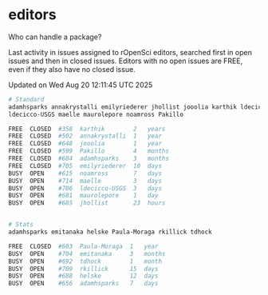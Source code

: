 # editors

Who can handle a package?

Last activity in issues assigned to rOpenSci editors, searched first in open
issues and then in closed issues. Editors with no open issues are FREE, even if
they also have no closed issue.


Updated on Wed Aug 20 12:11:45 UTC 2025

```bash
# Standard
adamhsparks annakrystalli emilyriederer jhollist jooolia karthik ldecicco
ldecicco-USGS maelle maurolepore noamross Pakillo

FREE  CLOSED  #358  karthik        2   years
FREE  CLOSED  #502  annakrystalli  1   year
FREE  CLOSED  #648  jooolia        1   year
FREE  CLOSED  #599  Pakillo        4   months
FREE  CLOSED  #684  adamhsparks    3   months
FREE  CLOSED  #705  emilyriederer  10  days
BUSY  OPEN    #615  noamross       7   days
BUSY  OPEN    #714  maelle         3   days
BUSY  OPEN    #706  ldecicco-USGS  3   days
BUSY  OPEN    #681  maurolepore    1   day
BUSY  OPEN    #685  jhollist       23  hours


# Stats
adamhsparks emitanaka helske Paula-Moraga rkillick tdhock

FREE  CLOSED  #603  Paula-Moraga  1   year
BUSY  OPEN    #704  emitanaka     3   months
BUSY  OPEN    #692  tdhock        1   month
BUSY  OPEN    #709  rkillick      15  days
BUSY  OPEN    #688  helske        12  days
BUSY  OPEN    #656  adamhsparks   7   days
```
